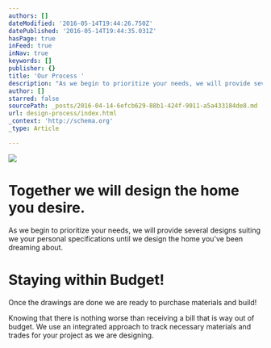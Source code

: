 ```yaml
---
authors: []
dateModified: '2016-05-14T19:44:26.750Z'
datePublished: '2016-05-14T19:44:35.031Z'
hasPage: true
inFeed: true
inNav: true
keywords: []
publisher: {}
title: 'Our Process '
description: "As we begin to prioritize your needs, we will provide several designs suiting we your personal specifications until we design the home you've been dreaming about."
author: []
starred: false
sourcePath: _posts/2016-04-14-6efcb629-88b1-424f-9011-a5a433184de8.md
url: design-process/index.html
_context: 'http://schema.org'
_type: Article

---
```

![](https://s3-us-west-2.amazonaws.com/the-grid-img/p/863dfca1ea41672679f832df2ed1514e594a2d60.jpg)

# Together we will design the home you desire.

As we begin to prioritize your needs, we will provide several designs suiting we your personal specifications until we design the home you've been dreaming about.

# Staying within Budget!

Once the drawings are done we are ready to purchase materials and build!

Knowing that there is nothing worse than receiving a bill that is way out of budget. We use an integrated approach to track necessary materials and trades for your project as we are designing.